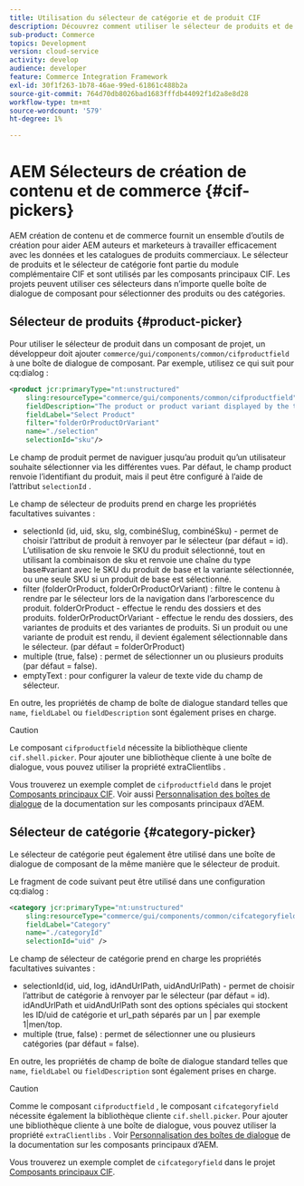 ```yaml
---
title: Utilisation du sélecteur de catégorie et de produit CIF
description: Découvrez comment utiliser le sélecteur de produits et de catégories CIF dans vos composants de commerce client pour prendre en charge les auteurs et les spécialistes du marketing afin de travailler efficacement avec les données de catalogue et de produits commerciaux.
sub-product: Commerce
topics: Development
version: cloud-service
activity: develop
audience: developer
feature: Commerce Integration Framework
exl-id: 30f1f263-1b78-46ae-99ed-61861c488b2a
source-git-commit: 764d70db8026bad1683fffdb44092f1d2a8e8d28
workflow-type: tm+mt
source-wordcount: '579'
ht-degree: 1%

---
```


# AEM Sélecteurs de création de contenu et de commerce {#cif-pickers}

AEM création de contenu et de commerce fournit un ensemble d’outils de création pour aider AEM auteurs et marketeurs à travailler efficacement avec les données et les catalogues de produits commerciaux. Le sélecteur de produits et le sélecteur de catégorie font partie du module complémentaire CIF et sont utilisés par les composants principaux CIF. Les projets peuvent utiliser ces sélecteurs dans n’importe quelle boîte de dialogue de composant pour sélectionner des produits ou des catégories.

## Sélecteur de produits {#product-picker}

Pour utiliser le sélecteur de produit dans un composant de projet, un développeur doit ajouter `commerce/gui/components/common/cifproductfield` à une boîte de dialogue de composant. Par exemple, utilisez ce qui suit pour cq:dialog :

```xml
<product jcr:primaryType="nt:unstructured"
    sling:resourceType="commerce/gui/components/common/cifproductfield"
    fieldDescription="The product or product variant displayed by the teaser"
    fieldLabel="Select Product"
    filter="folderOrProductOrVariant"
    name="./selection"
    selectionId="sku"/>
```

Le champ de produit permet de naviguer jusqu’au produit qu’un utilisateur souhaite sélectionner via les différentes vues. Par défaut, le champ product renvoie l’identifiant du produit, mais il peut être configuré à l’aide de l’attribut `selectionId` .

Le champ de sélecteur de produits prend en charge les propriétés facultatives suivantes :

- selectionId (id, uid, sku, slg, combinéSlug, combinéSku) - permet de choisir l’attribut de produit à renvoyer par le sélecteur (par défaut = id). L’utilisation de sku renvoie le SKU du produit sélectionné, tout en utilisant la combinaison de sku et renvoie une chaîne du type base#variant avec le SKU du produit de base et la variante sélectionnée, ou une seule SKU si un produit de base est sélectionné.
- filter (folderOrProduct, folderOrProductOrVariant) : filtre le contenu à rendre par le sélecteur lors de la navigation dans l’arborescence du produit. folderOrProduct - effectue le rendu des dossiers et des produits. folderOrProductOrVariant - effectue le rendu des dossiers, des variantes de produits et des variantes de produits. Si un produit ou une variante de produit est rendu, il devient également sélectionnable dans le sélecteur. (par défaut = folderOrProduct)
- multiple (true, false) : permet de sélectionner un ou plusieurs produits (par défaut = false).
- emptyText : pour configurer la valeur de texte vide du champ de sélecteur.

En outre, les propriétés de champ de boîte de dialogue standard telles que `name`, `fieldLabel` ou `fieldDescription` sont également prises en charge.

>[!CAUTION]
>
>Le composant `cifproductfield` nécessite la bibliothèque cliente `cif.shell.picker`. Pour ajouter une bibliothèque cliente à une boîte de dialogue, vous pouvez utiliser la propriété extraClientlibs .

Vous trouverez un exemple complet de `cifproductfield` dans le projet [Composants principaux CIF](https://github.com/adobe/aem-core-cif-components/blob/master/ui.apps/src/main/content/jcr_root/apps/core/cif/components/commerce/productteaser/v1/productteaser/_cq_dialog/.content.xml). Voir aussi [Personnalisation des boîtes de dialogue](https://experienceleague.adobe.com/docs/experience-manager-core-components/using/developing/customizing.html?lang=en#customizing-dialogs) de la documentation sur les composants principaux d’AEM.

## Sélecteur de catégorie {#category-picker}

Le sélecteur de catégorie peut également être utilisé dans une boîte de dialogue de composant de la même manière que le sélecteur de produit.

Le fragment de code suivant peut être utilisé dans une configuration cq:dialog :

```xml
<category jcr:primaryType="nt:unstructured" 
    sling:resourceType="commerce/gui/components/common/cifcategoryfield" 
    fieldLabel="Category" 
    name="./categoryId" 
    selectionId="uid" />
```

Le champ de sélecteur de catégorie prend en charge les propriétés facultatives suivantes :

- selectionId(id, uid, log, idAndUrlPath, uidAndUrlPath) - permet de choisir l’attribut de catégorie à renvoyer par le sélecteur (par défaut = id). idAndUrlPath et uidAndUrlPath sont des options spéciales qui stockent les ID/uid de catégorie et url_path séparés par un | par exemple 1|men/top.
- multiple (true, false) : permet de sélectionner une ou plusieurs catégories (par défaut = false).

En outre, les propriétés de champ de boîte de dialogue standard telles que `name`, `fieldLabel` ou `fieldDescription` sont également prises en charge.

>[!CAUTION]
>
>Comme le composant `cifproductfield` , le composant `cifcategoryfield` nécessite également la bibliothèque cliente `cif.shell.picker`. Pour ajouter une bibliothèque cliente à une boîte de dialogue, vous pouvez utiliser la propriété `extraClientlibs` . Voir [Personnalisation des boîtes de dialogue](https://experienceleague.adobe.com/docs/experience-manager-core-components/using/developing/customizing.html?lang=en#customizing-dialogs) de la documentation sur les composants principaux d’AEM.

Vous trouverez un exemple complet de `cifcategoryfield` dans le projet [Composants principaux CIF](https://github.com/adobe/aem-core-cif-components/blob/master/ui.apps/src/main/content/jcr_root/apps/core/cif/components/commerce/featuredcategorylist/v1/featuredcategorylist/_cq_dialog/.content.xml).
